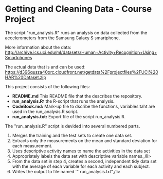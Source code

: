 # Getting and Cleaning Data - Course Project

The script "run_analysis.R" runs an analysis on data collected from the accelerometers from the Samsung Galaxy S smartphone.

More information about the data: 
http://archive.ics.uci.edu/ml/datasets/Human+Activity+Recognition+Using+Smartphones

The actual data that is and can be used:
https://d396qusza40orc.cloudfront.net/getdata%2Fprojectfiles%2FUCI%20HAR%20Dataset.zip

This project consists of the following files:
<ul>
<li><strong>README.md</strong> This README file that the describes the repository.</li>
<li><strong>run_analysis.R:</strong> the R-script that runs the analysis.</li>
<li><strong>CodeBook.md:</strong> Mark-up file to dscribe the functions, variables taht are used in the run_analysis.R script.</li>
<li><strong>run_analysis.txt:</strong> Export file of the script run_analysis.R.</li>
</ul>

The "run_analysis.R" script is devided into several numbered parts.
<ol>
<li>Merges the training and the test sets to create one data set.</li>
<li>Extracts only the measurements on the mean and standard deviation for each measurement.</li>
<li>Uses descriptive activity names to name the activities in the data set</li>
<li>Appropriately labels the data set with descriptive variable names.,/li>
<li>From the data set in step 4, creates a second, independent tidy data set with the average of each variable for each activity and each subject.</il>
<li>Writes the output to file named '" run_analysis.txt",/li>
</ol>
